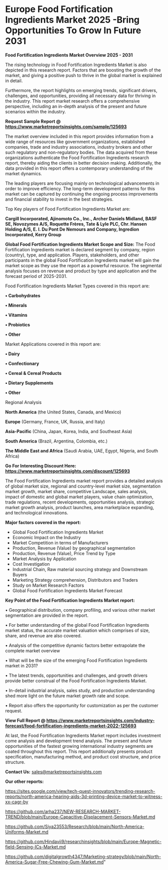 # Europe Food Fortification Ingredients Market 2025 -Bring Opportunities To Grow In Future 2031

<Strong> Food Fortification Ingredients Market Overview 2025 - 2031</strong>

The rising technology in Food Fortification Ingredients Market is also depicted in this research report. Factors that are boosting the growth of the market, and giving a positive push to thrive in the global market is explained in detail.

Furthermore, the report highlights on emerging trends, significant drivers, challenges, and opportunities, providing all necessary data for thriving in the industry. This report market research offers a comprehensive perspective, including an in-depth analysis of the present and future scenarios within the industry.

<strong>Request Sample Report @ <a href=https://www.marketreportsinsights.com/sample/125693>https://www.marketreportsinsights.com/sample/125693</a></strong>

The market overview included in this report provides information from a wide range of resources like government organizations, established companies, trade and industry associations, industry brokers and other such regulatory and non-regulatory bodies. The data acquired from these organizations authenticate the Food Fortification Ingredients research report, thereby aiding the clients in better decision making. Additionally, the data provided in this report offers a contemporary understanding of the market dynamics.

The leading players are focusing mainly on technological advancements in order to improve efficiency. The long-term development patterns for this market can be captured by continuing the ongoing process improvements and financial stability to invest in the best strategies.

Top Key players of Food Fortification Ingredients Market are:

<strong>Cargill Incorporated, Ajinomoto Co., Inc., Archer Daniels Midland, BASF SE, Novozymes A/S, Roquette Frères, Tate & Lyle PLC, Chr. Hansen Holding A/S, E. I. Du Pont De Nemours and Company, Ingredion Incorporated, Kerry Group</strong>

<strong><b>Global Food Fortification Ingredients Market Scope and Size:</b></strong>
The Food Fortification Ingredients market is declared segment by company, region (country), type, and application. Players, stakeholders, and other participants in the global Food Fortification Ingredients market will gain the market scope as they use the report as a powerful resource. The segmental analysis focuses on revenue and product by type and application and the forecast period of 2025-2031.

Food Fortification Ingredients Market Types covered in this report are:

<strong>• Carbohydrates

• Minerals

• Vitamins

• Probiotics

• Other</strong>

Market Applications covered in this report are:

<strong>• Dairy

• Confectionary

• Cereal & Cereal Products

• Dietary Supplements

• Other</strong> 

Regional Analysis

<strong>North America</strong> (the United States, Canada, and Mexico)

<strong>Europe</strong> (Germany, France, UK, Russia, and Italy)

<strong>Asia-Pacific</strong> (China, Japan, Korea, India, and Southeast Asia)

<strong>South America</strong> (Brazil, Argentina, Colombia, etc.)

<strong>The Middle East and Africa</strong> (Saudi Arabia, UAE, Egypt, Nigeria, and South Africa)

<strong>Go For Interesting Discount Here: <a href=https://www.marketreportsinsights.com/discount/125693>https://www.marketreportsinsights.com/discount/125693</a></strong>

The Food Fortification Ingredients market report provides a detailed analysis of global market size, regional and country-level market size, segmentation market growth, market share, competitive Landscape, sales analysis, impact of domestic and global market players, value chain optimization, trade regulations, recent developments, opportunities analysis, strategic market growth analysis, product launches, area marketplace expanding, and technological innovations.

<strong><b>Major factors covered in the report:</b></strong>
<ul>
  <li>Global Food Fortification Ingredients Market </li>
  <li>Economic Impact on the Industry</li>
  <li>Market Competition in terms of Manufacturers</li>
  <li>Production, Revenue (Value) by geographical segmentation</li>
  <li>Production, Revenue (Value), Price Trend by Type</li>
  <li>Market Analysis by Application</li>
  <li>Cost Investigation</li>
  <li>Industrial Chain, Raw material sourcing strategy and Downstream Buyers</li>
  <li>Marketing Strategy comprehension, Distributors and Traders</li>
  <li>Study on Market Research Factors</li>
  <li>Global Food Fortification Ingredients Market Forecast</li>
</ul>

<strong><b>Key Point of the Food Fortification Ingredients Market report:</b></strong>

• Geographical distribution, company profiling, and various other market segmentation are provided in the report.

• For better understanding of the global Food Fortification Ingredients market status, the accurate market valuation which comprises of size, share, and revenue are also covered.

• Analysis of the competitive dynamic factors better extrapolate the complete market overview

• What will be the size of the emerging Food Fortification Ingredients market in 2031?

• The latest trends, opportunities and challenges, and growth drivers provide better construal of the Food Fortification Ingredients Market.

• In-detail industrial analysis, sales study, and production understanding shed more light on the future market growth rate and scope.

• Report also offers the opportunity for customization as per the customer request.

<strong><b>View Full Report @ <a href=https://www.marketreportsinsights.com/industry-forecast/food-fortification-ingredients-market-2022-125693>https://www.marketreportsinsights.com/industry-forecast/food-fortification-ingredients-market-2022-125693</a></b></strong>


At last, the Food Fortification Ingredients Market report includes investment come analysis and development trend analysis. The present and future opportunities of the fastest growing international industry segments are coated throughout this report. This report additionally presents product specification, manufacturing method, and product cost structure, and price structure.

<strong>Contact Us:</strong>
sales@marketreportsinsights.com

<strong>Our other reports:</strong>

<a href=https://sites.google.com/view/tech-quest-innovators/trending-research-reports/north-america-hearing-aids-3d-printing-device-market-to-witness-xx-cagr-by>https://sites.google.com/view/tech-quest-innovators/trending-research-reports/north-america-hearing-aids-3d-printing-device-market-to-witness-xx-cagr-by</a>

<a href=https://github.com/arha237/NEW-RESEARCH-MARKET-TREND/blob/main/Europe-Capacitive-Displacement-Sensors-Market.md>https://github.com/arha237/NEW-RESEARCH-MARKET-TREND/blob/main/Europe-Capacitive-Displacement-Sensors-Market.md</a>

<a href=https://github.com/Siya23553/Research/blob/main/North-America-Uniforms-Market.md>https://github.com/Siya23553/Research/blob/main/North-America-Uniforms-Market.md</a>

<a href=https://github.com/Hindavii9/researchinsights/blob/main/Europe-Magnetic-field-Sensing-ICs-Market.md>https://github.com/Hindavii9/researchinsights/blob/main/Europe-Magnetic-field-Sensing-ICs-Market.md</a>

<a href=https://github.com/digitalgrowth4347/Marketing-strategy/blob/main/North-America-Sugar-Free-Chewing-Gum-Market.md>https://github.com/digitalgrowth4347/Marketing-strategy/blob/main/North-America-Sugar-Free-Chewing-Gum-Market.md</a>"
